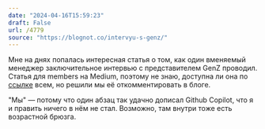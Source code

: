 ```yaml
---
date: "2024-04-16T15:59:23"
draft: False
url: /4779
source: "https://blognot.co/intervyu-s-genz/"
---
```


Мне на днях попалась интересная статья о том, как один вменяемый менеджер заключительное интервью с представителем GenZ проводил. Статья для members на Medium, поэтому не знаю, доступна ли она по [ссылке](https://medium.com/change-your-mind/i-just-conducted-an-exit-interview-for-an-unhappy-gen-z-she-confused-me-big-time-00c9d51d38f4) всем, но решили мы её откомментировать в блоге.

"Мы" — потому что один абзац так удачно дописал Github Copilot, что я и править ничего в нём не стал. Возможно, там внутри тоже есть возрастной брюзга.
